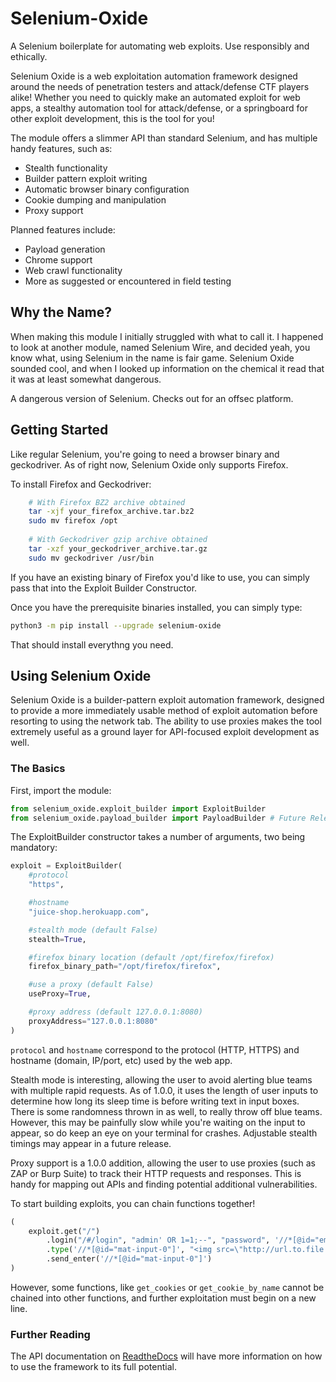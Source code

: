 # Selenium-Oxide
A Selenium boilerplate for automating web exploits. Use responsibly and ethically.

Selenium Oxide is a web exploitation automation framework designed 
around the needs of penetration testers and attack/defense CTF players 
alike! Whether you need to quickly make an automated
exploit for web apps, a stealthy automation tool for attack/defense, 
or a springboard for other exploit development, this is the tool for you!

The module offers a slimmer API than standard Selenium, and has 
multiple handy features, such as:

* Stealth functionality
* Builder pattern exploit writing
* Automatic browser binary configuration
* Cookie dumping and manipulation
* Proxy support

Planned features include:

* Payload generation
* Chrome support
* Web crawl functionality
* More as suggested or encountered in field testing

## Why the Name?

When making this module I initially struggled with 
what to call it. I happened to look at another module,
named Selenium Wire, and decided yeah, you know what, 
using Selenium in the name is fair game. Selenium Oxide 
sounded cool, and when I looked up information on the 
chemical it read that it was at least somewhat dangerous.

A dangerous version of Selenium. Checks out for an offsec 
platform.

## Getting Started

Like regular Selenium, you're going to need a browser binary
and geckodriver. As of right now, Selenium Oxide only supports
Firefox.

To install Firefox and Geckodriver:

```bash
    # With Firefox BZ2 archive obtained
    tar -xjf your_firefox_archive.tar.bz2
    sudo mv firefox /opt
    
    # With Geckodriver gzip archive obtained
    tar -xzf your_geckodriver_archive.tar.gz
    sudo mv geckodriver /usr/bin
```

If you have an existing binary of Firefox you'd like to use, you can simply pass
that into the Exploit Builder Constructor.

Once you have the prerequisite binaries installed, you 
can simply type:

```bash
python3 -m pip install --upgrade selenium-oxide
```

That should install everythng you need.

## Using Selenium Oxide

Selenium Oxide is a builder-pattern exploit automation
framework, designed to provide a more immediately usable 
method of exploit automation before resorting 
to using the network tab. The ability to use proxies
makes the tool extremely useful as a ground layer for
API-focused exploit development as well.

### The Basics

First, import the module:

```python
from selenium_oxide.exploit_builder import ExploitBuilder
from selenium_oxide.payload_builder import PayloadBuilder # Future Release
```

The ExploitBuilder constructor takes a number of arguments, two being mandatory:

```python
exploit = ExploitBuilder(
    #protocol
    "https",

    #hostname
    "juice-shop.herokuapp.com",                 

    #stealth mode (default False)
    stealth=True,

    #firefox binary location (default /opt/firefox/firefox)
    firefox_binary_path="/opt/firefox/firefox",

    #use a proxy (default False)
    useProxy=True,           

    #proxy address (default 127.0.0.1:8080)
    proxyAddress="127.0.0.1:8080"               
)
```

`protocol` and `hostname` correspond to the protocol (HTTP, HTTPS)
and hostname (domain, IP/port, etc) used by the web app.

Stealth mode is interesting, allowing the user to avoid alerting blue teams
with multiple rapid requests. As of 1.0.0, it uses the length of user
inputs to determine how long its sleep time is before writing text in
input boxes. There is some randomness thrown in as well, to really throw
off blue teams. However, this may be painfully slow while you're waiting
on the input to appear, so do keep an eye on your terminal for crashes.
Adjustable stealth timings may appear in a future release.

Proxy support is a 1.0.0 addition, allowing the user to use proxies (such
as ZAP or Burp Suite) to track their HTTP requests and responses. This is 
handy for mapping out APIs and finding potential additional vulnerabilities.

To start building exploits, you can chain functions together! 

```python
(
    exploit.get("/")
        .login("/#/login", "admin' OR 1=1;--", "password", '//*[@id="email"]', '//*[@id="password"]', '//*[@id="loginButton"]')
        .type('//*[@id="mat-input-0"]', "<img src=\"http://url.to.file.which/not.exist\" onerror=alert(document.cookie);>")
        .send_enter('//*[@id="mat-input-0"]')
)
```

However, some functions, like `get_cookies` or `get_cookie_by_name` cannot be chained into 
other functions, and further exploitation must begin on a new line.

### Further Reading

The API documentation on [ReadtheDocs](https://selenium-oxide.readthedocs.io/) will have more information on how to use the framework to its full potential.